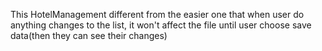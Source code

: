 This HotelManagement different from the easier one that 
when user do anything changes to the list, it won't affect the file until user choose save data(then they can see their changes)
